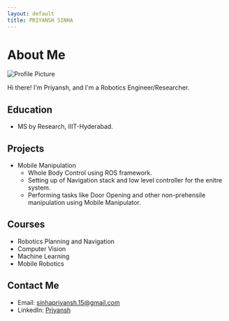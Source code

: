 ```yaml
---
layout: default
title: PRIYANSH SINHA
---
```

# About Me

![Profile Picture](/images/mypic.jpg)
  
Hi there! I'm Priyansh, and I'm a Robotics Engineer/Researcher.

## Education

- MS by Research, IIIT-Hyderabad.

## Projects


- Mobile Manipulation
    - Whole Body Control using ROS framework.
    - Setting up of Navigation stack and low level controller for the enitre system.
    - Performing tasks like Door Opening and other non-prehensile manipulation using Mobile Manipulator.

## Courses 

- Robotics Planning and Navigation
- Computer Vision
- Machine Learning
- Mobile Robotics

## Contact Me

- Email: [sinhapriyansh.15@gmail.com](mailto:sinhapriyansh.15@gmail.com)
- LinkedIn: [Priyansh](https://www.linkedin.com/in/priyansh-sinha-a4984b178/)

